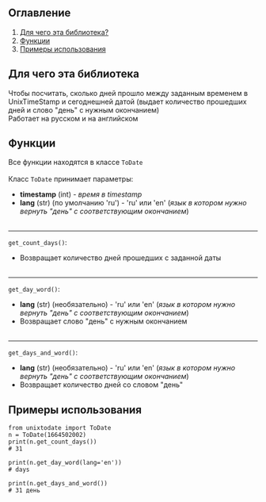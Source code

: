 ## Оглавление
1. [Для чего эта библиотека?](https://github.com/Demeneff/unixtodate#Для-чего-эта-библиотека)
2. [Функции](https://github.com/Demeneff/unixtodate#Функции)
3. [Примеры использования](https://github.com/Demeneff/unixtodate#Примеры-использования)

## Для чего эта библиотека
Чтобы посчитать, сколько дней прошло между заданным временем в UnixTimeStamp и сегоднешней датой (выдает количество прошедших дней и слово "день" с нужным окончанием)<br>Работает на русском и на английском

## Функции
Все функции находятся в классе ```ToDate```<br><br>
Класс ```ToDate``` принимает параметры:
- **timestamp** (int) - *время в timestamp*
- **lang** (str) (по умолчанию 'ru') - 'ru' или 'en' (*язык в котором нужно вернуть "день" с соответствующим окончанием*)
<br><br>
***
```get_count_days()```:
- Возвращает количество дней прошедших с заданной даты
<br><br>
***
```get_day_word()```:
- **lang** (str) (необязательно) - 'ru' или 'en' (*язык в котором нужно вернуть "день" с соответствующим окончанием*)
- Возвращает слово "день" с нужным окончанием
<br><br>
***
```get_days_and_word()```:
- **lang** (str) (необязательно) - 'ru' или 'en' (*язык в котором нужно вернуть "день" с соответствующим окончанием*)
- Возвращает количество дней со словом "день"

## Примеры использования
```
from unixtodate import ToDate
n = ToDate(1664502002)
print(n.get_count_days())
# 31

print(n.get_day_word(lang='en'))
# days

print(n.get_days_and_word())
# 31 день
```
